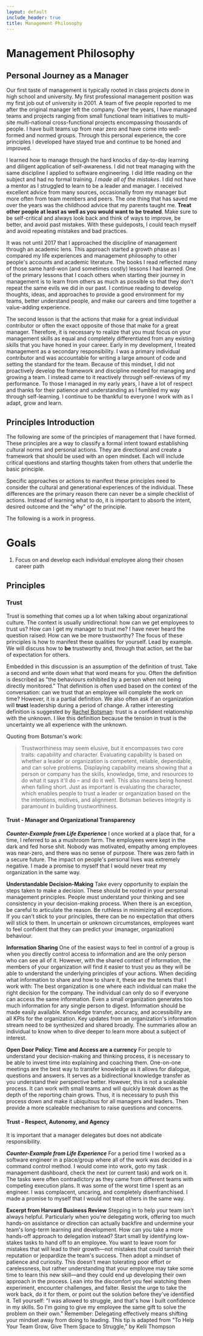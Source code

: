 ```yaml
---
layout: default
include_header: true
title: Management Philosophy
---
```

# Management Philosophy

## Personal Journey as a Manager

Our first taste of management is typically rooted in class projects done in high school and university. My first professional management position was my first job out of university in 2001. A team of five people reported to me after the original manager left the company. Over the years, I have managed teams and projects ranging from small functional team initiatives to multi-site multi-national cross-functional projects encompassing thousands of people. I have built teams up from near zero and have come into well-formed and normed groups. Through this personal experience, the core principles I developed have stayed true and continue to be honed and improved.

I learned how to manage through the hard knocks of day-to-day learning and diligent application of self-awareness. I did not treat managing with the same discipline I applied to software engineering. I did little reading on the subject and had no formal training. *I made all of the mistakes*. I did not have a mentor as I struggled to learn to be a leader and manager. I received excellent advice from many sources, occasionally from my manager but more often from team members and peers. The one thing that has saved me over the years was the childhood advice that my parents taught me. **Treat other people at least as well as you would want to be treated**. Make sure to be self-critical and always look back and think of ways to improve, be better, and avoid past mistakes. With these guideposts, I could teach myself and avoid repeating mistakes and bad practices. 

It was not until 2017 that I approached the discipline of management through an academic lens. This approach started a growth phase as I compared my life experiences and management philosophy to other people's accounts and academic literature. The books I read reflected many of those same hard-won (and sometimes costly) lessons I had learned. One of the primary lessons that I coach others when starting their journey in management is to learn from others as much as possible so that they don't repeat the same evils we did in our past. I continue reading to develop thoughts, ideas, and approaches to provide a good environment for my teams, better understand people, and make our careers and time together a value-adding experience.

The second lesson is that the actions that make for a great individual contributor or often the exact opposite of those that make for a great manager. Therefore, it is necessary to realize that you must focus on your management skills as equal and completely differentiated from any existing skills that you have honed in your career. Early in my development, I treated management as a secondary responsibility. I was a primary individual contributor and was accountable for writing a large amount of code and setting the standard for the team. Because of this mindset, I did not proactively develop the framework and discipline needed for managing and growing a team. I instead came to it reactively through self-reviews of my performance. To those I  managed in my early years, I have a lot of respect and thanks for their patience and understanding as I fumbled my way through self-learning. I continue to be thankful to everyone I work with as I adapt, grow and learn.

## Principles Introduction

The following are some of the principles of management that I have formed. These principles are a way to classify a formal intent toward establishing cultural norms and personal actions. They are directional and create a framework that should be used with an open mindset. Each will include critical questions and starting thoughts taken from others that underlie the basic principle.

Specific approaches or actions to manifest these principles need to consider the cultural and generational experiences of the individual. These differences are the primary reason there can never be a simple checklist of actions. Instead of learning what to do, it is important to absorb the intent, desired outcome and the "why" of the principle.

The following is a work in progress.

# Goals
1. Focus on and develop each individual employee along their chosen career path

## Principles
### Trust

Trust is something that comes up a lot when talking about organizational culture. The context is usually unidirectional: how can we get employees to trust us? How can I get my manager to trust me? I have never heard the question raised: How can we be more trustworthy? The focus of these principles is how to manifest these qualities for yourself. Lead by example. We will discuss how to **be** trustworthy and, through that action, set the bar of expectation for others.

Embedded in this discussion is an assumption of the definition of trust. Take a second and write down what that word means for you. Often the definition is described as "the behaviours exhibited by a person when not being directly monitored." That definition is often used based on the context of the conversation: can we trust that an employee will complete the work on time? However, it is a partial definition. We also often ask if an organization will **trust** leadership during a period of change. A rather interesting definition is suggested by [Rachel Botsman](https://rachelbotsman.com/sketches/trust-definition/): trust is a confident relationship with the unknown. I like this definition because the tension in trust is the uncertainty we all experience with the unknown.

Quoting from Botsman's work:
> Trustworthiness may seem elusive, but it encompasses two core traits: capability and character.
> Evaluating capability is based on whether a leader or organization is competent, reliable, dependable, and can solve problems. Displaying capability means showing that a person or company has the skills, knowledge, time, and resources to do what it says it'll do – and do it well. This also means being honest when falling short.
> Just as important is evaluating the character, which enables people to trust a leader or organization based on the the intentions, motives, and alignment. Botsman believes integrity is paramount in building trustworthiness.

#### Trust - Manager and Organizational Transparency

***Counter-Example from Life Experience***
I once worked at a place that, for a time, I referred to as a mushroom farm. The employees were kept in the dark and fed horse shit. Nobody was motivated, empathy among employees was near-zero, and there was no sense of purpose. There was zero faith in a secure future. The impact on people's personal lives was extremely negative. I made a promise to myself that I would never treat my organization in the same way.

**Understandable Decision-Making**
Take every opportunity to explain the steps taken to make a decision. These should be rooted in your personal management principles. People must understand your thinking and see consistency in your decision-making process. When there is an exception, be careful to articulate the reason. Be ruthless in minimizing all exceptions. If you can't stick to your principles, there can be no expectation that others will stick to them.
In uncertain or unknown circumstances, employees want to feel confident that they can predict your (manager, organization) behaviour. 

**Information Sharing**
One of the easiest ways to feel in control of a group is when you directly control access to information and are the only person who can see all of it. However, with the shared context of information, the members of your organization will find it easier to trust you as they will be able to understand the underlying principles of your actions.
When deciding what information to share and how to share it, these are the tenets that I work with:
The best organization is one where each individual can make the right decision for the company. The individual can only do so if everyone can access the same information.
Even a small organization generates too much information for any single person to digest. Information should be made easily available. Knowledge transfer, accuracy, and accessibility are all KPIs for the organization.
Key updates from an organization's information stream need to be synthesized and shared broadly. The summaries allow an individual to know when to dive deeper to learn more about a subject of interest.

**Open Door Policy: Time and Access are a currency**
For people to understand your decision-making and thinking process, it is necessary to be able to invest time into explaining and coaching them. One-on-one meetings are the best way to transfer knowledge as it allows for dialogue, questions and answers. It serves as a bidirectional knowledge transfer as you understand their perspective better.
However, this is not a scaleable process. It can work with small teams and will quickly break down as the depth of the reporting chain grows. Thus, it is necessary to push this process down and make it ubiquitous for all managers and leaders. Then provide a more scaleable mechanism to raise questions and concerns.

#### Trust - Respect, Autonomy, and Agency

It is important that a manager delegates but does not abdicate responsibility. 

***Counter-Example from Life Experience***
For a period time I worked as a software engineer in a place/group where all of the work was decided in a command control method. I would come into work, goto my task management dashboard, check the next (or current task) and work on it. The tasks were often contradictory as they came from different teams with competing execution plans. It was some of the worst time I spent as an engineer. I was complacent, uncaring, and completely disenfranchised. I made a promise to myself that I would not treat others in the same way.

**Excerpt from Harvard Business Review**
Stepping in to help your team isn't always helpful. Particularly when you're delegating work, offering too much hands-on assistance or direction can actually backfire and undermine your team's long-term learning and development. How can you take a more hands-off approach to delegation instead? Start small by identifying low-stakes tasks to hand off to an employee. You want to leave room for mistakes that will lead to their growth—not mistakes that could tarnish their reputation or jeopardize the team's success. Then adopt a mindset of patience and curiosity. This doesn't mean tolerating poor effort or carelessness, but rather understanding that your employee may take some time to learn this new skill—and they could end up developing their own approach in the process. Lean into the discomfort you feel watching them experiment, encounter challenges, and falter. Resist the urge to take the work back, do it for them, or point out the solution before they've identified it. Tell yourself: "I was allowed to struggle, and that's how I built confidence in my skills. So I'm going to give my employee the same gift to solve the problem on their own." Remember: Delegating effectively means shifting your mindset away from doing to leading.
This tip is adapted from "To Help Your Team Grow, Give Them Space to Struggle," by Kelli Thompson

